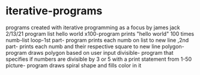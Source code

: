 # iterative-programs
programs created with iterative programming as a focus by james jack 2/13/21
program list
hello world x100-program prints "hello world" 100 times
numb-list loop-1st part- program prints each numb on list to new line ,2nd part- prints each numb and their respective square to new line
polygon-program draws polygon based on user input
divisible- program that specifies if numbers are divisible by 3 or 5 with a print statement from 1-50
picture- program draws spiral shape and fills color in it
